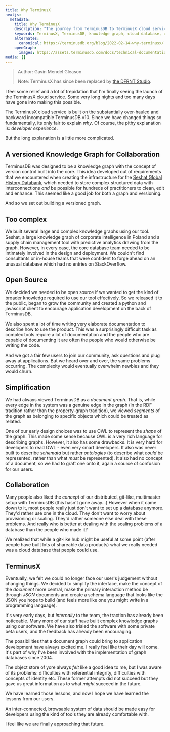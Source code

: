 ```yaml
---
title: Why TerminusX
nextjs:
  metadata:
    title: Why TerminusX
    description: "The journey from TerminusDB to TerminusX cloud service, simplifying versioned knowledge graphs with JSON-first document interface and improved developer experience."
    keywords: TerminusX, TerminusDB, knowledge graph, cloud database, document graph, developer experience, version control, JSON schema
    alternates:
      canonical: https://terminusdb.org/blog/2022-02-14-why-terminusx/
    openGraph:
      images: https://assets.terminusdb.com/docs/technical-documentation-terminuscms-og.png
media: []
---
```



> Author: Gavin Mendel Gleason
>
> Note: TerminusX has since been replaced by [the DFRNT Studio](https://studio.dfrnt.com/).

I feel some relief and a lot of trepidation that I'm finally seeing
the launch of the TerminusX cloud service. Some very long nights and
too many days have gone into making this possible.

The TerminusX cloud service is built on the substantially over-hauled
and backward incompatible TerminusDB v10. Since we have changed things
so fundamentally, its only fair to explain *why*. Of course, the pithy
explanation is: *developer experience*.

But the long explanation is a little more complicated.

## A versioned Knowledge Graph for Collaboration

TerminusDB was designed to be a knowledge graph with the concept of
version control built into the core. This idea developed out of
requirements that we encountered when creating the infrastructure for
the [Seshat Global History Databank](http://seshatdatabank.info/),
which needed to store complex structured data with interconnections
*and* be possible for hundreds of practitioners to clean, edit and
enhance. This seemed like a good job for both a graph and versioning.

And so we set out building a versioned graph.

## Too complex

We built several large and complex knowledge graphs using our
tool. Seshat, a large knowledge graph of corporate intelligence in
Poland and a supply chain management tool with predictive analytics
drawing from the graph. However, in every case, the core database team
needed to be intimately involved in the design and deployment. We
couldn't find consultants or in-house teams that were confident to
forge ahead on an unusual database which had no entries on
StackOverflow.

## Open Source

We decided we needed to be open source if we wanted to get the kind of
broader knowledge required to use our tool effectively. So we released
it to the public, began to grow the community and created a python and
javascript client to encourage application development on the back of
TerminusDB.

We also spent a lot of time writing very elaborate documentation to
describe how to use the product. This was a surprisingly difficult
task as complex tools require a lot of documentation and the people
who are capable of documenting it are often the people who would
otherwise be writing the code.

And we got a fair few users to join our community, ask questions and
plug away at applications. But we heard over and over, the same
problems occurring. The complexity would eventually overwhelm newbies
and they would churn.

## Simplification

We had always viewed TerminusDB as a *document graph*. That is, while
every edge in the system was a genuine edge in the graph (in the RDF
tradition rather than the property-graph tradition), we viewed
*segments* of the graph as belonging to specific objects which could
be treated as related.

One of our early design choices was to use OWL to represent the
*shape* of the graph. This made some sense because OWL is a very rich
language for describing graphs. However, it also has some drawbacks. It
is very hard for developers to read OWL - even very smart
developers. It also was never built to describe *schemata* but rather
*ontologies* (to describe what *could* be represented, rather than
what *must* be represented). It also had no concept of a document, so
we had to graft one onto it, again a source of confusion for our users.

## Collaboration

Many people also liked the *concept* of our distributed, git-like,
multimaster setup with TerminusDB (this hasn't gone away...) However
when it came down to it, most people really just don't want to set up
a database anymore. They'd rather use one in the cloud. They don't
want to worry about provisioning or scaling. They'd rather someone
else deal with these problems. And really who is better at dealing
with the scaling problems of a database than the people who made it?

We realized that while a git-like hub might be useful at some point
(after people have built lots of shareable data products) what we
really needed was a cloud database that people could use.

## TerminusX

Eventually, we felt we could no longer face our user's judgement without
changing things. We decided to simplify the interface, make the
concept of the *document* more central, make the primary interaction
method be through *JSON* documents and create a schema language that
looks like the JSON you hope to build (and feels more like one you
might write in a programming language).

It's very early days, but *internally* to the team, the traction has
already been noticeable. Many more of our staff have built complex
knowledge graphs using our software. We have also trialed the software
with some private beta users, and the feedback has already been
encouraging.

The possibilities that a document graph could bring to application
development have always excited me. I really feel like their day will
come. It's part of why I've been involved with the implementation of graph
databases since 2004.

The object store of yore always *felt* like a good idea to me, but I
was aware of its problems: difficulties with referential integrity,
difficulties with concepts of identity etc. These former attempts did
not succeed but they gave us great information as to what *might*
succeed in the future.

We have learned those lessons, and now I hope we have learned the
lessons from our users.

An inter-connected, browsable system of data should be made easy for
developers using the kind of tools they are already comfortable with.

I feel like we are finally approaching that future.
